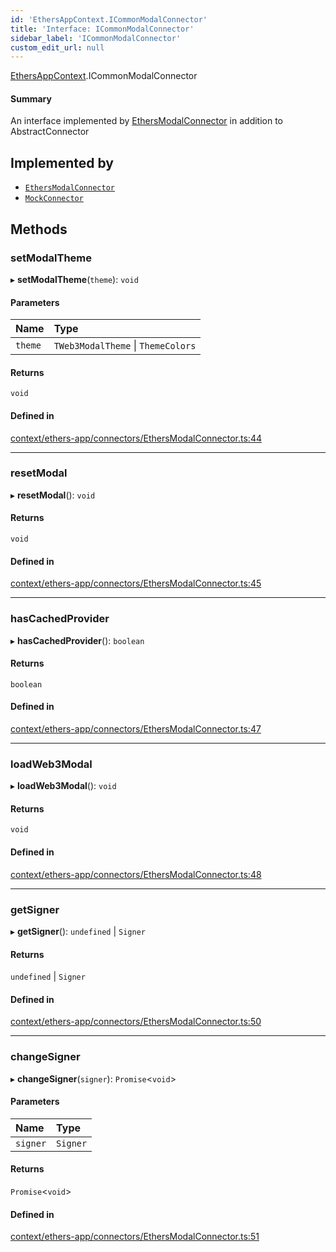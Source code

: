 ```yaml
---
id: 'EthersAppContext.ICommonModalConnector'
title: 'Interface: ICommonModalConnector'
sidebar_label: 'ICommonModalConnector'
custom_edit_url: null
---
```


[EthersAppContext](../modules/EthersAppContext.md).ICommonModalConnector

#### Summary

An interface implemented by [EthersModalConnector](../classes/EthersAppContext.EthersModalConnector.md) in addition to AbstractConnector

## Implemented by

- [`EthersModalConnector`](../classes/EthersAppContext.EthersModalConnector.md)
- [`MockConnector`](../classes/TestUtils.MockConnector.md)

## Methods

### setModalTheme

▸ **setModalTheme**(`theme`): `void`

#### Parameters

| Name    | Type                               |
| :------ | :--------------------------------- |
| `theme` | `TWeb3ModalTheme` \| `ThemeColors` |

#### Returns

`void`

#### Defined in

[context/ethers-app/connectors/EthersModalConnector.ts:44](https://github.com/scaffold-eth/eth-hooks/blob/1af5b44/src/context/ethers-app/connectors/EthersModalConnector.ts#L44)

---

### resetModal

▸ **resetModal**(): `void`

#### Returns

`void`

#### Defined in

[context/ethers-app/connectors/EthersModalConnector.ts:45](https://github.com/scaffold-eth/eth-hooks/blob/1af5b44/src/context/ethers-app/connectors/EthersModalConnector.ts#L45)

---

### hasCachedProvider

▸ **hasCachedProvider**(): `boolean`

#### Returns

`boolean`

#### Defined in

[context/ethers-app/connectors/EthersModalConnector.ts:47](https://github.com/scaffold-eth/eth-hooks/blob/1af5b44/src/context/ethers-app/connectors/EthersModalConnector.ts#L47)

---

### loadWeb3Modal

▸ **loadWeb3Modal**(): `void`

#### Returns

`void`

#### Defined in

[context/ethers-app/connectors/EthersModalConnector.ts:48](https://github.com/scaffold-eth/eth-hooks/blob/1af5b44/src/context/ethers-app/connectors/EthersModalConnector.ts#L48)

---

### getSigner

▸ **getSigner**(): `undefined` \| `Signer`

#### Returns

`undefined` \| `Signer`

#### Defined in

[context/ethers-app/connectors/EthersModalConnector.ts:50](https://github.com/scaffold-eth/eth-hooks/blob/1af5b44/src/context/ethers-app/connectors/EthersModalConnector.ts#L50)

---

### changeSigner

▸ **changeSigner**(`signer`): `Promise`<`void`\>

#### Parameters

| Name     | Type     |
| :------- | :------- |
| `signer` | `Signer` |

#### Returns

`Promise`<`void`\>

#### Defined in

[context/ethers-app/connectors/EthersModalConnector.ts:51](https://github.com/scaffold-eth/eth-hooks/blob/1af5b44/src/context/ethers-app/connectors/EthersModalConnector.ts#L51)
